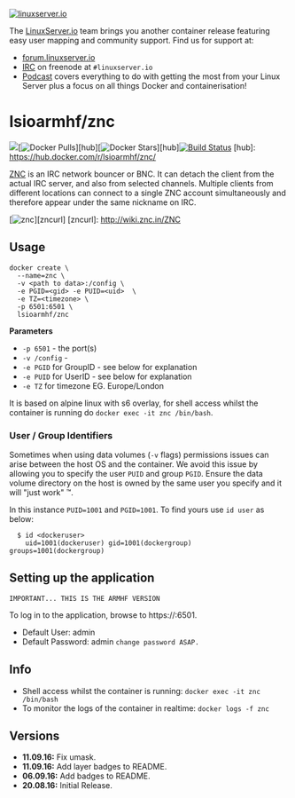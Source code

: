[linuxserverurl]: https://linuxserver.io
[forumurl]: https://forum.linuxserver.io
[ircurl]: https://www.linuxserver.io/index.php/irc/
[podcasturl]: https://www.linuxserver.io/index.php/category/podcast/

[![linuxserver.io](https://raw.githubusercontent.com/linuxserver/docker-templates/master/linuxserver.io/img/linuxserver_medium.png)][linuxserverurl]

The [LinuxServer.io][linuxserverurl] team brings you another container release featuring easy user mapping and community support. Find us for support at:
* [forum.linuxserver.io][forumurl]
* [IRC][ircurl] on freenode at `#linuxserver.io`
* [Podcast][podcasturl] covers everything to do with getting the most from your Linux Server plus a focus on all things Docker and containerisation!

# lsioarmhf/znc
[![](https://images.microbadger.com/badges/image/lsioarmhf/znc.svg)](http://microbadger.com/images/lsioarmhf/znc "Get your own image badge on microbadger.com")[![Docker Pulls](https://img.shields.io/docker/pulls/lsioarmhf/znc.svg)][hub][![Docker Stars](https://img.shields.io/docker/stars/lsioarmhf/znc.svg)][hub][![Build Status](http://jenkins.linuxserver.io:8080/buildStatus/icon?job=Dockers/LinuxServer.io-armhf/lsioarmhf-znc)](http://jenkins.linuxserver.io:8080/job/Dockers/job/LinuxServer.io-armhf/job/lsioarmhf-znc/)
[hub]: https://hub.docker.com/r/lsioarmhf/znc/

[ZNC](http://wiki.znc.in/ZNC)  is an IRC network bouncer or BNC. It can detach the client from the actual IRC server, and also from selected channels. Multiple clients from different locations can connect to a single ZNC account simultaneously and therefore appear under the same nickname on IRC.

[![znc](http://wiki.znc.in/resources/assets/wiki.png)][zncurl]
[zncurl]: http://wiki.znc.in/ZNC

## Usage

```
docker create \
  --name=znc \
  -v <path to data>:/config \
  -e PGID=<gid> -e PUID=<uid>  \
  -e TZ=<timezone> \
  -p 6501:6501 \
  lsioarmhf/znc
```

**Parameters**

* `-p 6501` - the port(s)
* `-v /config` -
* `-e PGID` for GroupID - see below for explanation
* `-e PUID` for UserID - see below for explanation
* `-e TZ` for timezone EG. Europe/London

It is based on alpine linux with s6 overlay, for shell access whilst the container is running do `docker exec -it znc /bin/bash`.


### User / Group Identifiers

Sometimes when using data volumes (`-v` flags) permissions issues can arise between the host OS and the container. We avoid this issue by allowing you to specify the user `PUID` and group `PGID`. Ensure the data volume directory on the host is owned by the same user you specify and it will "just work" ™.

In this instance `PUID=1001` and `PGID=1001`. To find yours use `id user` as below:

```
  $ id <dockeruser>
    uid=1001(dockeruser) gid=1001(dockergroup) groups=1001(dockergroup)
```

## Setting up the application
`IMPORTANT... THIS IS THE ARMHF VERSION`

To log in to the application, browse to https://<hostip>:6501.

* Default User: admin
* Default Password: admin
`change password ASAP.`

## Info

* Shell access whilst the container is running: `docker exec -it znc /bin/bash`
* To monitor the logs of the container in realtime: `docker logs -f znc`


## Versions

+ **11.09.16:** Fix umask.
+ **11.09.16:** Add layer badges to README.
+ **06.09.16:** Add badges to README.
+ **20.08.16:** Initial Release.
